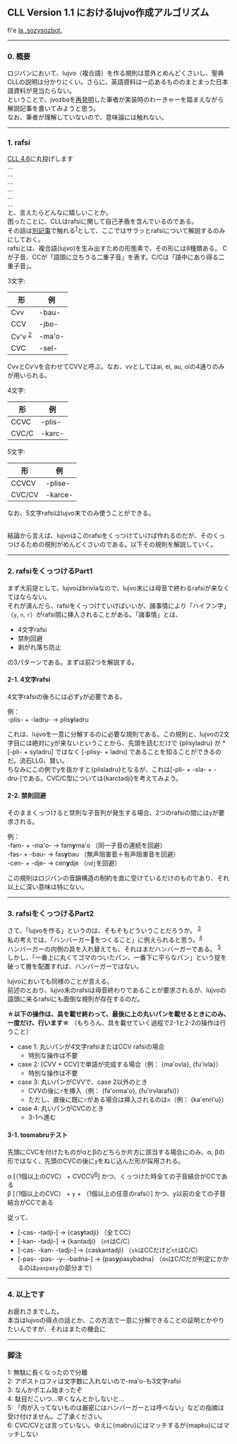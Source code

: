 ## CLL Version 1.1 におけるlujvo作成アルゴリズム
fi'e [la .sozysozbot.](http://twitter.com/sosobotpi)

---------

### 0. 概要
ロジバンにおいて、lujvo（複合語）を作る規則は意外とめんどくさいし、聖典CLLの説明は分かりにくい。さらに、英語資料は一応あるもののまとまった日本語資料が見当たらない。  
ということで、jvozbaを[再発明](https://sozysozbot.github.io/sozysozbot_jvozba/sozysozbot_jvozba.html)した筆者が実装時のわーきゃーを踏まえながら解説記事を書いてみようと思う。  
なお、筆者が理解していないので、意味論には触れない。  

---------

### 1. rafsi
[CLL 4.6](http://lojban.org/publications/cll/cll_v1.1_xhtml-no-chunks/#section-rafsi)に丸投げします  
…  
…  
…  
…  
…  
…  
と、言えたらどんなに嬉しいことか。  
困ったことに、CLLはrafsiに関して自己矛盾を含んでいるのである。  
その話は[別記事](https://sozysozbot.github.io/FIXME)で触れる<sup>[1](#foot1)</sup>として、ここではサラッとrafsiについて解説するのみにしておく。  
rafsiとは、複合語(lujvo)を生み出すための形態素で、その形には8種類ある。
Cが子音、CCが「語頭に立ちうる二重子音」を表す。C/Cは「語中にあり得る二重子音」。

3文字:

形 | 例
--- | ---
Cvv | -bau-
CCV | -jbo-
Cv'v <sup>[2](#foot2)</sup> | -ma'o-
CVC | -sel-

CvvとCv'vを合わせてCVVと呼ぶ。なお、vvとしてはai, ei, au, oiの4通りのみが用いられる。

4文字:

形 | 例
--- | ---
CCVC | -plis-
CVC/C | -karc-

5文字:

形 | 例
--- | ---
CCVCV | -plise-
CVC/CV | -karce-

なお、5文字rafsiはlujvo末でのみ使うことができる。  
<br>

結論から言えば、lujvoはこのrafsiをくっつけていけば作れるのだが、そのくっつけるための規則がめんどくさいのである。以下その規則を解説していく。

--------

### 2. rafsiをくっつけるPart1
まず大前提として、lujvoはbrivlaなので、lujvo末には母音で終わるrafsiが来なくてはならない。  
それが済んだら、rafsiをくっつけていけばいいが、諸事情により「ハイフン字」（`y`, `n`, `r`）がrafsi間に挿入されることがある。「諸事情」とは、

* 4文字rafsi  
* 禁則回避  
* 剥がれ落ち防止  

の3パターンである。まずは前2つを解説する。
  
  
  
#### 2-1. 4文字rafsi
4文字rafsiの後ろには必ず`y`が必要である。  

例：  
-plis- + -ladru- → plis**y**ladru

これは、lujvoを一意に分解するのに必要な規則である。この規則と、lujvoの2文字目には絶対にyが来ないということから、先頭を読むだけで {plisyladru} が *[-pli- + syladru] ではなく [-plisy- + ladru] であることを知ることができるのだ。流石LLG、賢い。  
ちなみにこの例でyを抜かすと{plisladru}となるが、これは[-pli- + -sla- + -dru-]である。CVC/C型については{karctadji}を考えてみよう。
  
  
  
#### 2-2. 禁則回避
そのままくっつけると禁則な子音列が発生する場合、2つのrafsiの間には`y`が要求される。  

例：  
-fam- + -ma'o- → fam**y**ma'o （同一子音の連続を回避）  
-fas- + -bau- → fas**y**bau （無声阻害音＋有声阻害音を回避）  
-cen- + -dje- → cen**y**dje （`ndj`を回避）  

この規則はロジバンの音韻構造の制約を直に受けているだけのものであり、それ以上に深い意味は特にない。

--------

### 3. rafsiをくっつけるPart2
さて、「lujvoを作る」というのは、そもそもどういうことだろうか。 <sup>[3](#foot3)</sup>  
私の考えでは、「ハンバーガー🍔をつくること」に例えられると思う。<sup>[4](#foot4)</sup>  
ハンバーガーの内側の具を入れ替えても、それはまだハンバーガーである。 <sup>[5](#foot5)</sup>  
しかし、「一番上に丸くてゴマのついたパン、一番下に平らなパン」という掟を破って層を配置すれば、ハンバーガーではない。  

lujvoにおいても同様のことが言える。  
前述のとおり、lujvo末のrafsiは母音終わりであることが要求されるが、lujvoの語頭に来るrafsiにも面倒な規則が存在するのだ。  

**☆以下の操作は、具を載せ終わって、最後に上の丸いパンを載せるときにのみ、一度だけ、行います☆** （もちろん、具を載せていく過程で2-1と2-2の操作は行うこと）  
- case 1: 丸いパンが4文字rafsiまたはCCV rafsiの場合  
	- 特別な操作は不要
- case 2: [CVV + CCV]で単語が完成する場合（例： {ma'ovla}, {fu'ivla}）
	- 特別な操作は不要
- case 3: 丸いパンがCVVで、case 2以外のとき
	- CVVの後に`r`を挿入（例： {fa'orma'o}, {fu'irvlarafsi}）
	- ただし、直後に既に`r`がある場合は挿入されるのは`n`（例： {ka'enri'u}）
- case 4: 丸いパンがCVCのとき
	- 3-1へ進む

#### 3-1. tosmabruテスト
先頭にCVCを付けたものがαとβのどちらか片方に該当する場合にのみ、α, βの形ではなく、先頭のCVCの後に`y`をねじ込んだ形が採用される。   
 
α [（1個以上のCVC） + CVCCV<sup>[6](#foot6)</sup>] かつ、くっつけた時全ての子音結合がCCである  
β [（1個以上のCVC） + `y` + （1個以上の任意のrafsi）] かつ、y以前の全ての子音結合がCCである  

従って、
- [-cas- -tadji-] → {cas**y**tadji} （全てCC）
- [-kan- -tadji-] → {kantadji} （`nt`はC/C）
- [-cas- -kan- -tadji-] → {caskantadji} （`sk`はCCだけど`nt`はC/C）
- [-pas- -pas- -y- -badna-] → {pas**y**pasybadna} （`dn`はC/Cだが判定にかかるのは`paspasy`の部分まで）

--------
### 4. 以上です
お疲れさまでした。  
本当はlujvoの得点の話とか、この方法で一意に分解できることの証明とかやりたいんですが、それはまたの機会に

--------
### 脚注

<a name="foot1">1</a>: 無駄に長くなったので分離  
<a name="foot2">2</a>: アポストロフィは文字数に入れないので-ma'o-も3文字rafsi  
<a name="foot3">3</a>: なんかポエム始まったぞ  
<a name="foot4">4</a>: 駄目だこいつ…早くなんとかしないと…   
<a name="foot5">5</a>: 「肉が入ってないものは厳密にはハンバーガーとは呼べない」などの指摘は受け付けません。ご了承ください。  
<a name="foot6">6</a>: CVC/CVとは言っていない。ゆえに{mabru}にはマッチするが{mapku}にはマッチしない
